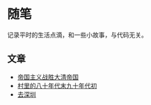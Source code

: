 # 随笔

记录平时的生活点滴，和一些小故事，与代码无关。

## 文章
* [帝国主义战胜大清帝国](suibi_1.md)
* [村里的八十年代末九十年代初](suibi_2.md)
* [去深圳](suibi_3.md)
